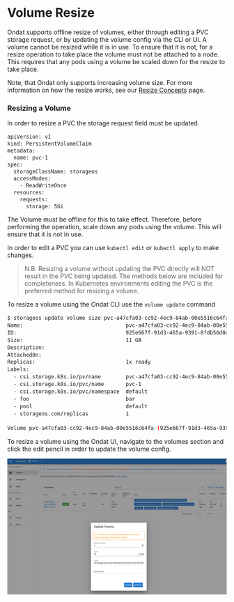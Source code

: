 # Volume Resize

Ondat supports offline resize of volumes, either through editing a PVC
storage request, or by updating the volume config via the CLI or UI. A volume
cannot be resized while it is in use. To ensure that it is not, for a resize
operation to take place the volume must not be attached to a node. This
requires that any pods using a volume be scaled down for the resize to take
place.

Note, that Ondat only supports increasing volume size. For more
information on how the resize works, see our [Resize Concepts](../concepts/volumes#volume-resize) page.


### Resizing a Volume

In order to resize a PVC the storage request field must be updated.

```
apiVersion: v1
kind: PersistentVolumeClaim
metadata:
  name: pvc-1
spec:
  storageClassName: storageos
  accessModes:
    - ReadWriteOnce
  resources:
    requests:
      storage: 5Gi
```

The Volume must be offline for this to take effect. Therefore, before
performing the operation, scale down any pods using the volume. This will
ensure that it is not in use.

In order to edit a PVC you can use `kubectl edit` or `kubectl apply` to make
changes. 

> N.B. Resizing a volume without updating the PVC directly will NOT result in
> the PVC being updated. The methods below are included for completeness. In
> Kubernetes environments editing the PVC is the preferred method for resizing
> a volume.

To resize a volume using the Ondat CLI use the `volume update` command

```bash
$ storageos update volume size pvc-a47cfa03-cc92-4ec9-84ab-00e5516c64fa 10GiB
Name:                                 pvc-a47cfa03-cc92-4ec9-84ab-00e5516c64fa
ID:                                   925e667f-91d3-465a-9391-8fdb56d0c9ff
Size:                                 11 GB
Description:
AttachedOn:
Replicas:                             1x ready
Labels:
  - csi.storage.k8s.io/pv/name        pvc-a47cfa03-cc92-4ec9-84ab-00e5516c64fa
  - csi.storage.k8s.io/pvc/name       pvc-1
  - csi.storage.k8s.io/pvc/namespace  default
  - foo                               bar
  - pool                              default
  - storageos.com/replicas            1

Volume pvc-a47cfa03-cc92-4ec9-84ab-00e5516c64fa (925e667f-91d3-465a-9391-8fdb56d0c9ff) updated. Size changed.
```

To resize a volume using the Ondat UI, navigate to the volumes section and
click the edit pencil in order to update the volume config.

![Ondat Resize](../assets/images/operations/resize/resize-vol.png)
